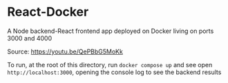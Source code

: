 # React-Docker

A Node backend-React frontend app deployed on Docker living on ports 3000 and 4000

Source: https://youtu.be/QePBbG5MoKk

To run, at the root of this directory, run `docker compose up` and see open `http://localhost:3000`, opening the console log to see the backend results

